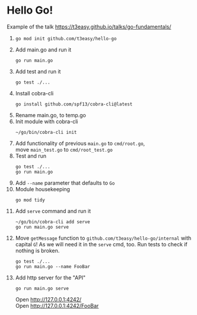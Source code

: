 # Hello Go!

Example of the talk https://t3easy.github.io/talks/go-fundamentals/

1. ```
   go mod init github.com/t3easy/hello-go
   ```
1. Add main.go and run it
   ```
   go run main.go
   ```
1. Add test and run it
   ```
   go test ./...
   ```
1. Install cobra-cli
   ```
   go install github.com/spf13/cobra-cli@latest
   ```
1. Rename main.go, to temp.go
1. Init module with cobra-cli
   ```
   ~/go/bin/cobra-cli init
   ```
1. Add functionality of previous `main.go` to `cmd/root.go`,  
   move `main_test.go` to `cmd/root_test.go`
1. Test and run
   ```
   go test ./...
   go run main.go
   ```
1. Add `--name` parameter that defaults to `Go`
1. Module housekeeping
   ```
   go mod tidy
   ```
1. Add `serve` command and run it
   ```
   ~/go/bin/cobra-cli add serve
   go run main.go serve
   ````
1. Move `getMessage` function to `github.com/t3easy/hello-go/internal` with capital `G`!
   As we will need it in the `serve` cmd, too.
   Run tests to check if nothing is broken.
   ```
   go test ./...
   go run main.go --name FooBar
   ```
1. Add http server for the "API"
   ```
   go run main.go serve
   ```
   Open http://127.0.0.1:4242/  
   Open http://127.0.0.1:4242/FooBar
